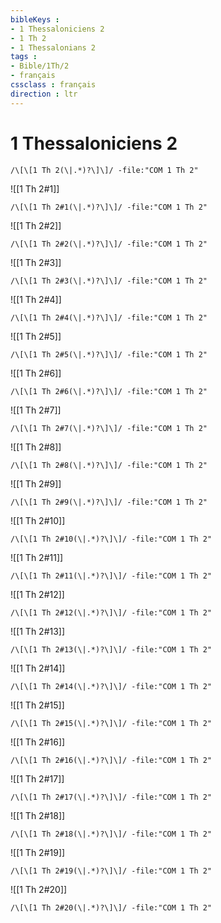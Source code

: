 ```yaml
---
bibleKeys : 
- 1 Thessaloniciens 2
- 1 Th 2
- 1 Thessalonians 2
tags : 
- Bible/1Th/2
- français
cssclass : français
direction : ltr
---
```


# 1 Thessaloniciens 2

```query
/\[\[1 Th 2(\|.*)?\]\]/ -file:"COM 1 Th 2"
```



![[1 Th 2#1]]

```query
/\[\[1 Th 2#1(\|.*)?\]\]/ -file:"COM 1 Th 2"
```

![[1 Th 2#2]]

```query
/\[\[1 Th 2#2(\|.*)?\]\]/ -file:"COM 1 Th 2"
```

![[1 Th 2#3]]

```query
/\[\[1 Th 2#3(\|.*)?\]\]/ -file:"COM 1 Th 2"
```

![[1 Th 2#4]]

```query
/\[\[1 Th 2#4(\|.*)?\]\]/ -file:"COM 1 Th 2"
```

![[1 Th 2#5]]

```query
/\[\[1 Th 2#5(\|.*)?\]\]/ -file:"COM 1 Th 2"
```

![[1 Th 2#6]]

```query
/\[\[1 Th 2#6(\|.*)?\]\]/ -file:"COM 1 Th 2"
```

![[1 Th 2#7]]

```query
/\[\[1 Th 2#7(\|.*)?\]\]/ -file:"COM 1 Th 2"
```

![[1 Th 2#8]]

```query
/\[\[1 Th 2#8(\|.*)?\]\]/ -file:"COM 1 Th 2"
```

![[1 Th 2#9]]

```query
/\[\[1 Th 2#9(\|.*)?\]\]/ -file:"COM 1 Th 2"
```

![[1 Th 2#10]]

```query
/\[\[1 Th 2#10(\|.*)?\]\]/ -file:"COM 1 Th 2"
```

![[1 Th 2#11]]

```query
/\[\[1 Th 2#11(\|.*)?\]\]/ -file:"COM 1 Th 2"
```

![[1 Th 2#12]]

```query
/\[\[1 Th 2#12(\|.*)?\]\]/ -file:"COM 1 Th 2"
```

![[1 Th 2#13]]

```query
/\[\[1 Th 2#13(\|.*)?\]\]/ -file:"COM 1 Th 2"
```

![[1 Th 2#14]]

```query
/\[\[1 Th 2#14(\|.*)?\]\]/ -file:"COM 1 Th 2"
```

![[1 Th 2#15]]

```query
/\[\[1 Th 2#15(\|.*)?\]\]/ -file:"COM 1 Th 2"
```

![[1 Th 2#16]]

```query
/\[\[1 Th 2#16(\|.*)?\]\]/ -file:"COM 1 Th 2"
```

![[1 Th 2#17]]

```query
/\[\[1 Th 2#17(\|.*)?\]\]/ -file:"COM 1 Th 2"
```

![[1 Th 2#18]]

```query
/\[\[1 Th 2#18(\|.*)?\]\]/ -file:"COM 1 Th 2"
```

![[1 Th 2#19]]

```query
/\[\[1 Th 2#19(\|.*)?\]\]/ -file:"COM 1 Th 2"
```

![[1 Th 2#20]]

```query
/\[\[1 Th 2#20(\|.*)?\]\]/ -file:"COM 1 Th 2"
```

